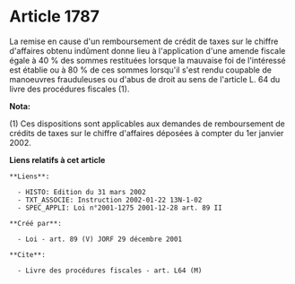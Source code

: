 # Article 1787

La remise en cause d'un remboursement de crédit de taxes sur le chiffre d'affaires obtenu indûment donne lieu à l'application
d'une amende fiscale égale à 40 % des sommes restituées lorsque la mauvaise foi de l'intéressé est établie ou à 80 % de ces
sommes lorsqu'il s'est rendu coupable de manoeuvres frauduleuses ou d'abus de droit au sens de l'article L. 64 du livre des
procédures fiscales (1).

**Nota:**

(1) Ces dispositions sont applicables aux demandes de remboursement de crédits de taxes sur le chiffre d'affaires déposées à
compter du 1er janvier 2002.

**Liens relatifs à cet article**

	**Liens**:

	  - HISTO: Edition du 31 mars 2002
	  - TXT_ASSOCIE: Instruction 2002-01-22 13N-1-02
	  - SPEC_APPLI: Loi n°2001-1275 2001-12-28 art. 89 II

	**Créé par**:

	  - Loi - art. 89 (V) JORF 29 décembre 2001

	**Cite**:

	  - Livre des procédures fiscales - art. L64 (M)
